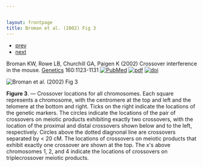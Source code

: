 ```yaml
---


layout: frontpage
title: Broman et al. (2002) Fig 3
---
```

<div class="navbar">
  <div class="navbar-inner">
      <ul class="nav">
          <li><a href="xchr_fig2.html">prev</a></li>
          <li><a href="geneticmaps_fig3.html">next</a></li>
      </ul>
  </div>
</div>

Broman KW, Rowe LB, Churchill GA, Paigen K (2002) Crossover
interference in the mouse.  [Genetics](https://academic.oup.com/genetics) 160:1123-1131
[![PubMed](../icons16/pubmed-icon.png)](https://www.ncbi.nlm.nih.gov/pubmed/11901128)
[![pdf](../icons16/pdf-icon.png)](https://academic.oup.com/genetics/article-pdf/160/3/1123/35169806/genetics1123.pdf)
[![doi](../icons16/doi-icon.png)](https://doi.org/10.1093/genetics/160.3.1123)

![Broman et al. (2002) Fig 3](../bigpublpics/mousebc_fig3_lg.png)

**Figure 3**. &mdash; Crossover locations for all chromosomes.  Each square
represents a chromosome, with the centromere at the top and left and
the telomere at the bottom and right. Ticks on the right indicate the
locations of the genetic markers.  The circles indicate the locations
of the pair of crossovers on meiotic products exhibiting exactly two
crossovers, with the location of the proximal and distal crossovers
shown below and to the left, respectively. Circles above the dotted
diagnonal line are crossovers separated by < 20 cM. The locations of
crossovers on meiotic products that exhibit exactly one crossover are
shown at the top. The x's above chromosomes 1, 2, and 4 indicate the
locations of crossovers on triplecrossover meiotic products.
